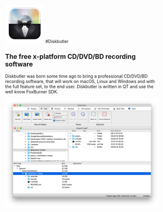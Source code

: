 ![logo](img/diskbutler.png) 
#Diskbutler

## The free x-platform CD/DVD/BD recording software

Diskbutler was born some time ago to bring a professional CD/DVD/BD recording software, that will work on macOS, Linux and Windows and with the full feature set, to the end user. 
Diskbutler is written in QT and use the well know FoxBurner SDK.



![diskbutler screenhot](img/ui.png)
